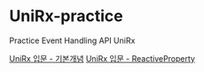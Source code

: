 # UniRx-practice
Practice Event Handling API UniRx

[UniRx 입문 - 기본개념](https://tech.lonpeach.com/2019/11/03/UniRx-Getting-Started-1)
[UniRx 입문 - ReactiveProperty](https://tech.lonpeach.com/2019/11/03/UniRx-Getting-Started-3)

